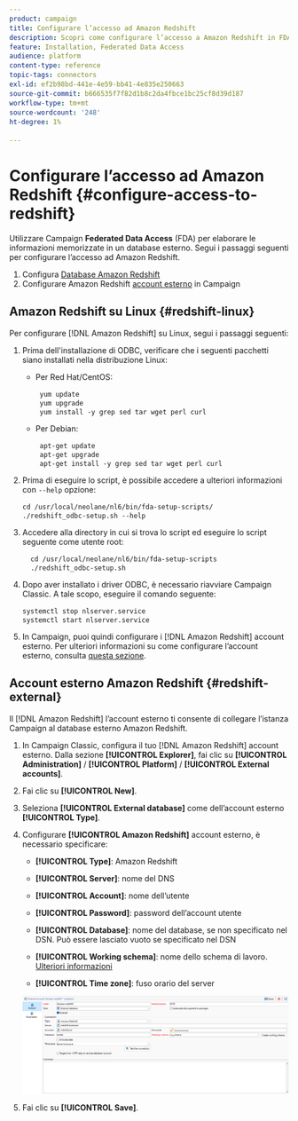 ```yaml
---
product: campaign
title: Configurare l’accesso ad Amazon Redshift
description: Scopri come configurare l’accesso a Amazon Redshift in FDA
feature: Installation, Federated Data Access
audience: platform
content-type: reference
topic-tags: connectors
exl-id: ef2b98bd-441e-4e59-bb41-4e835e250663
source-git-commit: b666535f7f82d1b8c2da4fbce1bc25cf8d39d187
workflow-type: tm+mt
source-wordcount: '248'
ht-degree: 1%

---
```


# Configurare l’accesso ad Amazon Redshift {#configure-access-to-redshift}

Utilizzare Campaign **Federated Data Access** (FDA) per elaborare le informazioni memorizzate in un database esterno. Segui i passaggi seguenti per configurare l’accesso ad Amazon Redshift.

1. Configura [Database Amazon Redshift](#configuring-redshift)
1. Configurare Amazon Redshift [account esterno](#redshift-external) in Campaign

## Amazon Redshift su Linux {#redshift-linux}

Per configurare [!DNL Amazon Redshift] su Linux, segui i passaggi seguenti:

1. Prima dell&#39;installazione di ODBC, verificare che i seguenti pacchetti siano installati nella distribuzione Linux:

   * Per Red Hat/CentOS:

     ```
      yum update
      yum upgrade
      yum install -y grep sed tar wget perl curl
     ```

   * Per Debian:

     ```
      apt-get update
      apt-get upgrade
      apt-get install -y grep sed tar wget perl curl
     ```

1. Prima di eseguire lo script, è possibile accedere a ulteriori informazioni con `--help` opzione:

   ```
   cd /usr/local/neolane/nl6/bin/fda-setup-scripts/
   ./redshift_odbc-setup.sh --help
   ```

1. Accedere alla directory in cui si trova lo script ed eseguire lo script seguente come utente root:

   ```
     cd /usr/local/neolane/nl6/bin/fda-setup-scripts
     ./redshift_odbc-setup.sh
   ```

1. Dopo aver installato i driver ODBC, è necessario riavviare Campaign Classic. A tale scopo, eseguire il comando seguente:

   ```
   systemctl stop nlserver.service
   systemctl start nlserver.service
   ```

1. In Campaign, puoi quindi configurare i [!DNL Amazon Redshift] account esterno. Per ulteriori informazioni su come configurare l’account esterno, consulta [questa sezione](#redshift-external).

## Account esterno Amazon Redshift {#redshift-external}

Il [!DNL Amazon Redshift] l’account esterno ti consente di collegare l’istanza Campaign al database esterno Amazon Redshift.

1. In Campaign Classic, configura il tuo [!DNL Amazon Redshift] account esterno. Dalla sezione **[!UICONTROL Explorer]**, fai clic su **[!UICONTROL Administration]** / **[!UICONTROL Platform]** / **[!UICONTROL External accounts]**.

1. Fai clic su **[!UICONTROL New]**.

1. Seleziona **[!UICONTROL External database]** come dell’account esterno **[!UICONTROL Type]**.

1. Configurare **[!UICONTROL Amazon Redshift]** account esterno, è necessario specificare:

   * **[!UICONTROL Type]**: Amazon Redshift

   * **[!UICONTROL Server]**: nome del DNS

   * **[!UICONTROL Account]**: nome dell’utente

   * **[!UICONTROL Password]**: password dell’account utente

   * **[!UICONTROL Database]**: nome del database, se non specificato nel DSN. Può essere lasciato vuoto se specificato nel DSN

   * **[!UICONTROL Working schema]**: nome dello schema di lavoro. [Ulteriori informazioni](https://docs.aws.amazon.com/redshift/latest/dg/r_Schemas_and_tables.html)

   * **[!UICONTROL Time zone]**: fuso orario del server

   ![](assets/amazon_redshift.png)

1. Fai clic su **[!UICONTROL Save]**.
